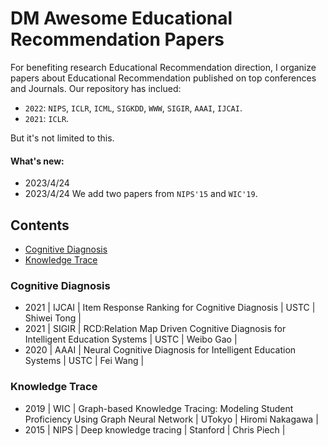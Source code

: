 # DM Awesome Educational Recommendation Papers

For benefiting research Educational Recommendation direction, I organize papers about Educational Recommendation published on top conferences and Journals. Our repository has inclued:

- `2022`: `NIPS`, `ICLR`, `ICML`, `SIGKDD`, `WWW`, `SIGIR`, `AAAI`, `IJCAI`.
- `2021`: `ICLR`.

But it's not limited to this.

#### What's new:

- 2023/4/24
- 2023/4/24 We add two papers from `NIPS'15` and `WIC'19`.


## Contents
- [Cognitive Diagnosis](#Cognitive-Diagnosis)
- [Knowledge Trace](#Cognitive-Diagnosis)

### Cognitive Diagnosis

- 2021 | IJCAI | Item Response Ranking for Cognitive Diagnosis | USTC | Shiwei Tong |
- 2021 | SIGIR | RCD:Relation Map Driven Cognitive Diagnosis for Intelligent Education Systems | USTC | Weibo Gao | 
- 2020 | AAAI | Neural Cognitive Diagnosis for Intelligent Education Systems | USTC | Fei Wang |


### Knowledge Trace

- 2019 | WIC | Graph-based Knowledge Tracing: Modeling Student Proficiency Using Graph Neural Network | UTokyo | Hiromi Nakagawa |
- 2015 | NIPS | Deep knowledge tracing | Stanford | Chris Piech |
